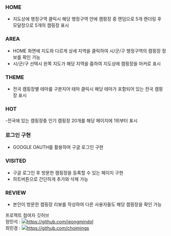 ### HOME
- 지도상에 행정구역 클릭시 해당 행정구역 안에 캠핑장 중 랜덤으로 5개 랜더링 후 모달창으로 5개의 캠핑장 표시

### AREA
- HOME 화면에 지도와 다르게 상세 지역을 클릭하여 시/군/구 행정구역의 캠핑장 정보를 확인 가능
- 시/군/구 선택시 왼쪽 지도가 해당 지역을 줌하여 지도상에 캠핑장을 마커로 표시

### THEME
- 전국 캠핑장별 테마를 구분지어 테마 클릭시 해당 테마가 포함되어 있는 전국 캠핑장 표시

### HOT
-전국에 있는 캠핑장중 인기 캠핑장 20개를 해당 페이지에 1위부터 표시

### 로그인 구현
- GOOGLE OAUTH를 활용하여 구글 로그인 구현

### VISITED
- 구글 로그인 후 방문한 캠핑장을 등록할 수 있는 페이지 구현
- 하트버튼으로 간단하게 추가와 삭제 가능

### REVIEW
- 본인이 방문한 캠핑장 리뷰를 작성하여 다른 사용자들도 해당 캠핑장을 확인 가능


프로젝트 참여자 깃허브  
정민석 : ![](https://img.shields.io/badge/GitHub-100000?style=for-the-badge&logo=github&logoColor=white)https://github.com/jeongmindol  
최민경 : ![](https://img.shields.io/badge/GitHub-100000?style=for-the-badge&logo=github&logoColor=white)https://github.com/choimings
